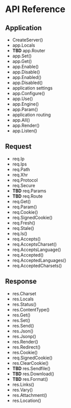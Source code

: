# API Reference

## Application

* CreateServer()
* app.Locals
* __TBD__ app.Router
* app.Set()
* app.Get()
* app.Enable()
* app.Disable()
* app.Enabled()
* app.Disabled()
* application settings
* app.Configure()
* app.Use()
* app.Engine()
* app.Param()
* application routing
* app.All()
* app.Render()
* app.Listen()

## Request

* req.Ip
* req.Ips
* req.Path
* req.Xhr
* req.Protocol
* req.Secure
* __TBD__ req.Params
* __TBD__ req.Route
* req.Get()
* req.Param()
* req.Cookie()
* req.SignedCookie()
* req.Fresh()
* req.Stale()
* req.Is()
* req.Accepts()
* req.AcceptsCharset()
* req.AcceptsLanguage()
* req.Accepted()
* req.AcceptedLanguages()
* req.AcceptedCharsets()

## Response

* res.Charset
* res.Locals
* res.Status()
* res.ContentType()
* res.Get()
* res.Set()
* res.Send()
* res.Json()
* res.Jsonp()
* res.Render()
* res.Redirect()
* res.Cookie()
* req.SignedCookie()
* res.ClearCookie()
* __TBD__ res.Sendfile()
* __TBD__ res.Download()
* __TBD__ res.Format()
* res.Links()
* res.Vary()
* res.Attachment()
* res.Location()
